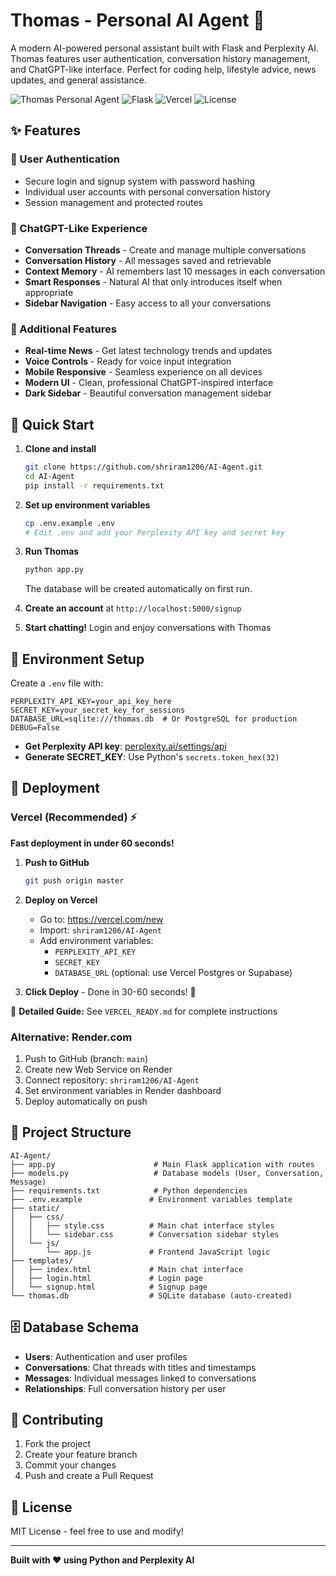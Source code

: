 # Thomas - Personal AI Agent 🤖

A modern AI-powered personal assistant built with Flask and Perplexity AI. Thomas features user authentication, conversation history management, and ChatGPT-like interface. Perfect for coding help, lifestyle advice, news updates, and general assistance.

![Thomas Personal Agent](https://img.shields.io/badge/Python-3.9+-blue.svg)
![Flask](https://img.shields.io/badge/Flask-3.0.0-green.svg)
![Vercel](https://img.shields.io/badge/Deploy-Vercel-black.svg)
![License](https://img.shields.io/badge/License-MIT-yellow.svg)

## ✨ Features

### 🔐 User Authentication
- Secure login and signup system with password hashing
- Individual user accounts with personal conversation history
- Session management and protected routes

### 💬 ChatGPT-Like Experience
- **Conversation Threads** - Create and manage multiple conversations
- **Conversation History** - All messages saved and retrievable
- **Context Memory** - AI remembers last 10 messages in each conversation
- **Smart Responses** - Natural AI that only introduces itself when appropriate
- **Sidebar Navigation** - Easy access to all your conversations

### 📰 Additional Features
- **Real-time News** - Get latest technology trends and updates
- **Voice Controls** - Ready for voice input integration
- **Mobile Responsive** - Seamless experience on all devices
- **Modern UI** - Clean, professional ChatGPT-inspired interface
- **Dark Sidebar** - Beautiful conversation management sidebar

## 🚀 Quick Start

1. **Clone and install**
   ```bash
   git clone https://github.com/shriram1206/AI-Agent.git
   cd AI-Agent
   pip install -r requirements.txt
   ```

2. **Set up environment variables**
   ```bash
   cp .env.example .env
   # Edit .env and add your Perplexity API key and secret key
   ```

3. **Run Thomas**
   ```bash
   python app.py
   ```
   The database will be created automatically on first run.
   
4. **Create an account** at `http://localhost:5000/signup`

5. **Start chatting!** Login and enjoy conversations with Thomas

## 🔑 Environment Setup

Create a `.env` file with:
```env
PERPLEXITY_API_KEY=your_api_key_here
SECRET_KEY=your_secret_key_for_sessions
DATABASE_URL=sqlite:///thomas.db  # Or PostgreSQL for production
DEBUG=False
```

- **Get Perplexity API key**: [perplexity.ai/settings/api](https://www.perplexity.ai/settings/api)
- **Generate SECRET_KEY**: Use Python's `secrets.token_hex(32)`

## 🚢 Deployment

### Vercel (Recommended) ⚡
**Fast deployment in under 60 seconds!**

1. **Push to GitHub**
   ```bash
   git push origin master
   ```

2. **Deploy on Vercel**
   - Go to: https://vercel.com/new
   - Import: `shriram1206/AI-Agent`
   - Add environment variables:
     - `PERPLEXITY_API_KEY`
     - `SECRET_KEY`
     - `DATABASE_URL` (optional: use Vercel Postgres or Supabase)

3. **Click Deploy** - Done in 30-60 seconds! 🎉

📖 **Detailed Guide:** See `VERCEL_READY.md` for complete instructions

### Alternative: Render.com

1. Push to GitHub (branch: `main`)
2. Create new Web Service on Render
3. Connect repository: `shriram1206/AI-Agent`
4. Set environment variables in Render dashboard
5. Deploy automatically on push

## 📁 Project Structure

```
AI-Agent/
├── app.py                      # Main Flask application with routes
├── models.py                   # Database models (User, Conversation, Message)
├── requirements.txt            # Python dependencies
├── .env.example               # Environment variables template
├── static/
│   ├── css/
│   │   ├── style.css          # Main chat interface styles
│   │   └── sidebar.css        # Conversation sidebar styles
│   └── js/
│       └── app.js             # Frontend JavaScript logic
├── templates/
│   ├── index.html             # Main chat interface
│   ├── login.html             # Login page
│   └── signup.html            # Signup page
└── thomas.db                  # SQLite database (auto-created)
```

## 🗄️ Database Schema

- **Users**: Authentication and user profiles
- **Conversations**: Chat threads with titles and timestamps
- **Messages**: Individual messages linked to conversations
- **Relationships**: Full conversation history per user

## 🤝 Contributing

1. Fork the project
2. Create your feature branch
3. Commit your changes
4. Push and create a Pull Request

## 📝 License

MIT License - feel free to use and modify!

---

**Built with ❤️ using Python and Perplexity AI**
